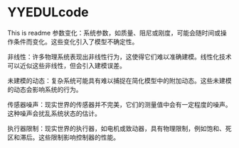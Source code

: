# YYEDULcode
This is readme
参数变化：系统参数，如质量、阻尼或刚度，可能会随时间或操作条件而变化。这些变化引入了模型不确定性。

非线性：许多物理系统表现出非线性行为，这使得它们难以准确建模。线性化技术可以近似这些非线性，但会引入建模误差。

未建模的动态：复杂系统可能具有难以捕捉在简化模型中的附加动态。这些未建模的动态会影响系统的行为。

传感器噪声：现实世界的传感器并不完美，它们的测量值中会有一定程度的噪声。这种噪声会扰乱系统状态的估计。

执行器限制：现实世界的执行器，如电机或致动器，具有物理限制，例如饱和、死区和滞后。这些限制影响控制器的性能。
